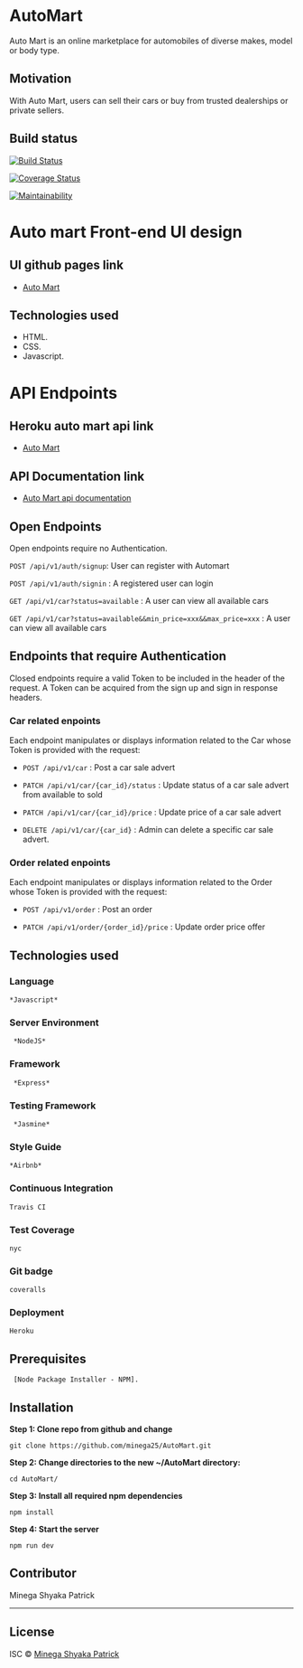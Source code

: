 # AutoMart
Auto Mart is an online marketplace for automobiles of diverse makes, model or body type.

## Motivation
 With Auto Mart, users can sell their cars or buy from trusted dealerships or private sellers.

## Build status
[![Build Status](https://travis-ci.org/minega25/AutoMart.svg?branch=develop)](https://travis-ci.org/minega25/AutoMart)

[![Coverage Status](https://coveralls.io/repos/github/minega25/AutoMart/badge.svg?branch=develop)](https://coveralls.io/github/minega25/AutoMart?branch=develop)

[![Maintainability](https://api.codeclimate.com/v1/badges/b6eeebdf4625b8aa7a73/maintainability)](https://codeclimate.com/github/minega25/AutoMart/maintainability)

# Auto mart Front-end UI design

## UI github pages link
 * [Auto Mart](https://minega25.github.io/AutoMart/UI/)

## Technologies used
* HTML.
* CSS.
* Javascript.

# API Endpoints
## Heroku auto mart api link
 * [Auto Mart](https://automartappl.herokuapp.com/)

## API Documentation link
* [Auto Mart api documentation](https://automartappl.herokuapp.com/api-docs/#/)

## Open Endpoints

Open endpoints require no Authentication.

`POST /api/v1/auth/signup`: User can register with Automart 

`POST /api/v1/auth/signin` : A registered user can login

`GET /api/v1/car?status=available` : A user can view all available cars

`GET /api/v1/car?status=available&&min_price=xxx&&max_price=xxx` : A user can view all available cars


## Endpoints that require Authentication

Closed endpoints require a valid Token to be included in the header of the
request. A Token can be acquired from the sign up and sign in response headers.

### Car related enpoints

Each endpoint manipulates or displays information related to the Car whose
Token is provided with the request:

*  `POST /api/v1/car` : Post a car sale advert

*  `PATCH /api/v1/car/{car_id}/status` : Update status of a car sale advert from available to sold

*  `PATCH /api/v1/car/{car_id}/price` : Update price of a car sale advert

*  `DELETE /api/v1/car/{car_id}` : Admin can delete a specific car sale advert.


### Order related enpoints
Each endpoint manipulates or displays information related to the Order whose
Token is provided with the request:

*  `POST /api/v1/order` : Post an order

*  `PATCH /api/v1/order/{order_id}/price` : Update order price offer

## Technologies used

### Language
```
*Javascript*
```
### Server Environment
```
 *NodeJS* 
 ```
### Framework
```
 *Express* 
 ```
### Testing Framework
```
 *Jasmine*
 ```
### Style Guide
```
*Airbnb*
```
### Continuous Integration
```
Travis CI
```
### Test Coverage
```
nyc
```
### Git badge
```
coveralls
```
### Deployment
```
Heroku
```

## Prerequisites
```
 [Node Package Installer - NPM].
```

## Installation
<b>Step 1: Clone repo from github and change </b>

`git clone https://github.com/minega25/AutoMart.git`

<b>Step 2: Change directories to the new ~/AutoMart directory: </b>

`cd AutoMart/`

<b>Step 3: Install all required npm dependencies</b>

`npm install`

<b>Step 4: Start the server</b>

`npm run dev`

## Contributor
Minega Shyaka Patrick 

---

## License
ISC © [Minega Shyaka Patrick]()
 